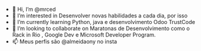 - 👋 Hi, I’m @mrced
- 👀 I’m interested in Desenvolver novas habilidades a cada dia, por isso
- 🌱 I’m currently learning  Python, java e desenvolvimento Odoo TrustCode
- 💞️ I’m looking to collaborate on Maratonas de Desenvolvimento como o Rack in Rio , Google Dev e Microsoft Developer Program.
- 📫 Meus perfis são @almeidaony no insta

<!---
mrced/mrced is a ✨ special ✨ repository because its `README.md` (this file) appears on your GitHub profile.
You can click the Preview link to take a look at your changes.
--->
